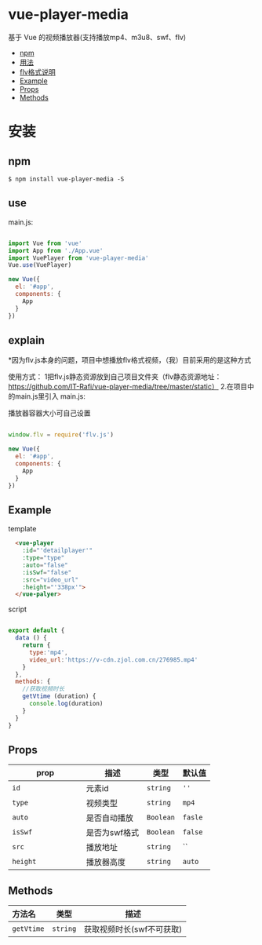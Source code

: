 # vue-player-media

基于 Vue 的视频播放器(支持播放mp4、m3u8、swf、flv)
- [npm](#npm)
- [用法](#use)
- [flv格式说明](#explain)
- [Example](#example)
- [Props](#props)
- [Methods](#methods)


# 安装

## npm

```
$ npm install vue-player-media -S
```

## use

main.js:

```javascript

import Vue from 'vue'
import App from './App.vue'
import VuePlayer from 'vue-player-media'
Vue.use(VuePlayer)

new Vue({
  el: '#app',
  components: {
    App
  }
})
```
## explain

*因为flv.js本身的问题，项目中想播放flv格式视频，（我）目前采用的是这种方式

使用方式：
1把flv.js静态资源放到自己项目文件夹（flv静态资源地址：https://github.com/IT-Rafi/vue-player-media/tree/master/static）
2.在项目中的main.js里引入
main.js:

播放器容器大小可自己设置

```javascript

window.flv = require('flv.js')

new Vue({
  el: '#app',
  components: {
    App
  }
})
```
## Example

template
```html
  <vue-player 
    :id="'detailplayer'" 
    :type="type" 
    :auto="false" 
    :isSwf="false" 
    :src="video_url" 
    :height="'338px'">
  </vue-palyer>
```
script
```js

export default {
  data () {
    return {
      type:'mp4',
      video_url:'https://v-cdn.zjol.com.cn/276985.mp4'
    }
  },
  methods: {
    //获取视频时长
    getVtime (duration) {
      console.log(duration)
    }
  }
}

```

## Props

| prop <div style="width: 135px"></div> | 描述 | 类型 | 默认值 |
| --- | --- | --- | --- |
| `id`    | 元素id            | `string`       |   `''`       |
| `type`    | 视频类型            | `string`       |   `mp4`       |
| `auto`    | 是否自动播放            | `Boolean`       |   `fasle`       |
| `isSwf`    | 是否为swf格式            | `Boolean`       |   `false`       |
| `src`    | 播放地址            | `string`       |   ``       |
| `height`    | 播放器高度            | `string`       |   `auto`       |

## Methods
| 方法名 | 类型 | 描述 |
| :--- | --- | --- |
| `getVtime` | `string` | 获取视频时长(swf不可获取)

